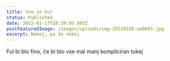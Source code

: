 ```yaml
---
title: Vse je kul
status: Published
date: 2022-01-17T18:39:05.803Z
postFeaturedImage: /images/uploads/img-20210528-wa0001.jpg
excerpt: Nekej, pa še nekej
---
```

Ful bi blo fino, če bi blo vse mal manj kompliciran tukej